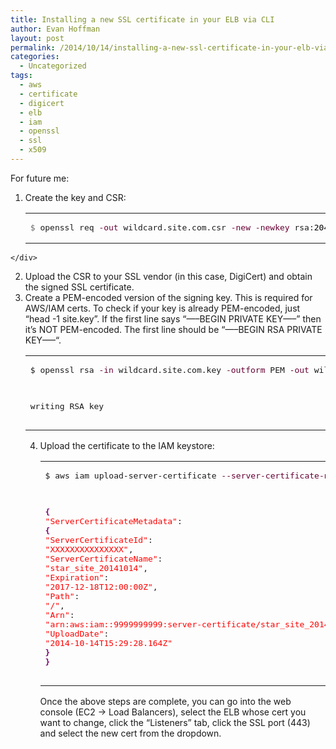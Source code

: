 ```yaml
---
title: Installing a new SSL certificate in your ELB via CLI
author: Evan Hoffman
layout: post
permalink: /2014/10/14/installing-a-new-ssl-certificate-in-your-elb-via-cli/
categories:
  - Uncategorized
tags:
  - aws
  - certificate
  - digicert
  - elb
  - iam
  - openssl
  - ssl
  - x509
---
```

For future me:

  1. Create the key and CSR: <div class="wp_syntax">
      <table>
        <tr>
          <td class="code">
            <pre class="bash" style="font-family:monospace;"><span style="color: #666666;">$ </span>openssl req <span style="color: #660033;">-out</span> wildcard.site.com.csr <span style="color: #660033;">-new</span> <span style="color: #660033;">-newkey</span> rsa:<span style="color: #000000;">2048</span> <span style="color: #660033;">-nodes</span> <span style="color: #660033;">-keyout</span> wildcard.site.com.key</pre>
          </td>
        </tr>
      </table>
    </div>

  2. Upload the CSR to your SSL vendor (in this case, DigiCert) and obtain the signed SSL certificate.
  3. Create a PEM-encoded version of the signing key. This is required for AWS/IAM certs. To check if your key is already PEM-encoded, just &#8220;head -1 site.key&#8221;. If the first line says &#8220;&#8212;&#8211;BEGIN PRIVATE KEY&#8212;&#8211;&#8221; then it&#8217;s NOT PEM-encoded. The first line should be &#8220;&#8212;&#8211;BEGIN RSA PRIVATE KEY&#8212;&#8211;&#8220;. <div class="wp_syntax">
      <table>
        <tr>
          <td class="code">
            <pre class="bash" style="font-family:monospace;">$ openssl rsa <span style="color: #660033;">-in</span> wildcard.site.com.key <span style="color: #660033;">-outform</span> PEM <span style="color: #660033;">-out</span> wildcard.site.com.pem.key
writing RSA key</pre>
          </td>
        </tr>
      </table>
    </div>

  4. Upload the certificate to the IAM keystore: <div class="wp_syntax">
      <table>
        <tr>
          <td class="code">
            <pre class="bash" style="font-family:monospace;">$ aws iam upload-server-certificate <span style="color: #660033;">--server-certificate-name</span> star_site_20141014 <span style="color: #660033;">--certificate-body</span> file:<span style="color: #000000; font-weight: bold;">///</span>Users<span style="color: #000000; font-weight: bold;">/</span>evan<span style="color: #000000; font-weight: bold;">/</span>certs_20141014<span style="color: #000000; font-weight: bold;">/</span>site<span style="color: #000000; font-weight: bold;">/</span>certs<span style="color: #000000; font-weight: bold;">/</span>star_site_com.crt <span style="color: #660033;">--private-key</span> file:<span style="color: #000000; font-weight: bold;">///</span>Users<span style="color: #000000; font-weight: bold;">/</span>evan<span style="color: #000000; font-weight: bold;">/</span>certs_20141014<span style="color: #000000; font-weight: bold;">/</span>wildcard.site.com.pem.key <span style="color: #660033;">--certificate-chain</span> file:<span style="color: #000000; font-weight: bold;">///</span>Users<span style="color: #000000; font-weight: bold;">/</span>evan<span style="color: #000000; font-weight: bold;">/</span>certs_20141014<span style="color: #000000; font-weight: bold;">/</span>site<span style="color: #000000; font-weight: bold;">/</span>certs<span style="color: #000000; font-weight: bold;">/</span>DigiCertCA.crt
<span style="color: #7a0874; font-weight: bold;">&#123;</span>
    <span style="color: #ff0000;">"ServerCertificateMetadata"</span>: <span style="color: #7a0874; font-weight: bold;">&#123;</span>
        <span style="color: #ff0000;">"ServerCertificateId"</span>: <span style="color: #ff0000;">"XXXXXXXXXXXXXXX"</span>,
        <span style="color: #ff0000;">"ServerCertificateName"</span>: <span style="color: #ff0000;">"star_site_20141014"</span>,
        <span style="color: #ff0000;">"Expiration"</span>: <span style="color: #ff0000;">"2017-12-18T12:00:00Z"</span>,
        <span style="color: #ff0000;">"Path"</span>: <span style="color: #ff0000;">"/"</span>,
        <span style="color: #ff0000;">"Arn"</span>: <span style="color: #ff0000;">"arn:aws:iam::9999999999:server-certificate/star_site_20141014"</span>,
        <span style="color: #ff0000;">"UploadDate"</span>: <span style="color: #ff0000;">"2014-10-14T15:29:28.164Z"</span>
    <span style="color: #7a0874; font-weight: bold;">&#125;</span>
<span style="color: #7a0874; font-weight: bold;">&#125;</span></pre>
          </td>
        </tr>
      </table>
    </div>

Once the above steps are complete, you can go into the web console (EC2 -> Load Balancers), select the ELB whose cert you want to change, click the &#8220;Listeners&#8221; tab, click the SSL port (443) and select the new cert from the dropdown.